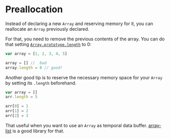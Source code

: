 # Preallocation

Instead of declaring a new `Array` and reserving memory for it, you can reallocate an `Array` previously declared.

For that, you need to remove the previous contents of the array. You can do that setting [`Array.prototype.length`](https://developer.mozilla.org/en-US/docs/Web/JavaScript/Reference/Global_Objects/Array/length) to 0:

```js
var array = [1, 2, 3, 4, 5]

array = [] //  bad
array.length = 0 // good!
```

Another good tip is to reserve the necessary memory space for your `Array` by setting its `.length` beforehand.

```js
var array = []
arr.length = 5

arr[0] = 1
arr[1] = 2
arr[2] = 3
```

That useful when you want to use an `Array` as temporal data buffer. [array-list](https://www.npmjs.com/package/array-list) is a good library for that.

